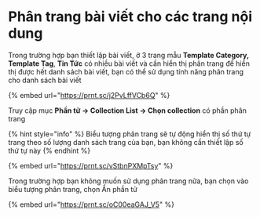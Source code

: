 # Phân trang bài viết cho các trang nội dung

Trong trường hợp bạn thiết lập bài viết, ở  3 trang mẫu **Template Category, Template Tag**,  **Tin Tức** có nhiều bài viết và cần hiển thị phân trang để hiển thị được hết danh sách  bài viết, bạn có thể sử dụng tính năng phân trang cho danh sách bài viết&#x20;

{% embed url="https://prnt.sc/j2PvLffVCb6Q" %}

Truy cập mục **Phần tử -> Collection List -> Chọn collection** có phần phân trang&#x20;

{% hint style="info" %}
Biểu tượng phân trang sẽ tự động hiển thị số thứ tự trang theo số lượng danh sách trang của bạn, bạn không cần thiết lập số thứ tự này
{% endhint %}

{% embed url="https://prnt.sc/vStbnPXMpTsy" %}

Trong trường hợp bạn không muốn sử dụng phân trang nữa, bạn chọn vào biểu tượng phân trang, chọn Ẩn phần tử&#x20;

{% embed url="https://prnt.sc/oC00eaGAJ_V5" %}

